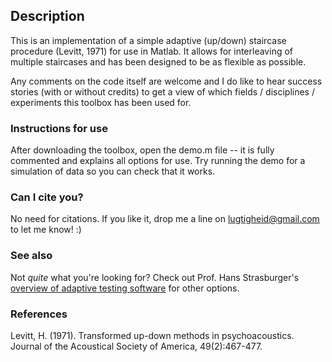 ## Description ##

This is an implementation of a simple adaptive (up/down) staircase procedure (Levitt, 1971) for use in Matlab. It allows for interleaving of multiple staircases and has been designed to be as flexible as possible.

Any comments on the code itself are welcome and I do like to hear success stories (with or without credits) to get a view of which fields / disciplines / experiments this toolbox has been used for.

### Instructions for use ###

After downloading the toolbox, open the demo.m file -- it is fully commented and explains all options for use. Try running the demo for a simulation of data so you can check that it works.

### Can I cite you? ###

No need for citations. If you like it, drop me a line on lugtigheid@gmail.com to let me know! :)

### See also ###

Not _quite_ what you're looking for? Check out Prof. Hans Strasburger's [overview of adaptive testing software](http://www.lrz.de/~Hans_Strasburger/psy_soft.html) for other options.

### References ###

Levitt, H. (1971). Transformed up-down methods in psychoacoustics. Journal of the Acoustical Society of America, 49(2):467-477.